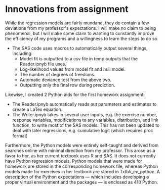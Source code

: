 # Innovations from assignment

While the regression models are fairly mundane, they do contain a few deviations from my professor's expectations. I will make no claim to being phenomenal, but I will make some claim to wanting to constantly improve the efficiency of my programs and a willingness to learn the steps to do so.

* The SAS code uses macros to automatically output several things, including:
    * Model fit is outputted to a csv file in temp outputs that the Reader.ipnyb file uses.
    * Log-likelihood values from model fit and null model.
    * The number of degrees of freedoms.
    * Automatic deviance test from the above two.
    * Outputting only the final row during prediction.

Likewise, I created 2 Python aids for the first homework assignment:
* The Reader.ipnyb automatically reads out parameters and estimates to create a LaTex equation.
* The Writer.ipnyb takes in several user inputs, e.g. the exercise number, response variables, modifications to any variables, distribution, and link function, to write most of the SAS models. This has not been updated to deal with later regressions, e.g. cumulative logit (which requires proc format)

Furthermore, the Python models were entirely self-taught and derived from searches online with minimal direction from my professor. This arose as a favor to her, as her current textbook uses R and SAS. It does not currently have Python regression models. Python models that were made for homework are stored in the corresponding homework file, whereas Python models made for exercises in her textbook are stored in Txtbk_ex_python. A description of the Python expectations — which includes developing a proper virtual environment and the packages — is enclosed as 410 Python.